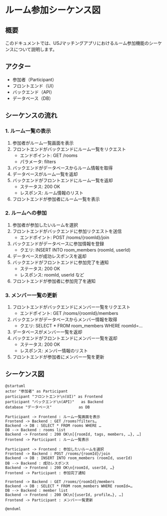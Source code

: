 # ルーム参加シーケンス図

## 概要
このドキュメントでは、USJマッチングアプリにおけるルーム参加機能のシーケンスについて説明します。

## アクター
- 参加者（Participant）
- フロントエンド（UI）
- バックエンド（API）
- データベース（DB）

## シーケンスの流れ

### 1. ルーム一覧の表示
1. 参加者がルーム一覧画面を表示
2. フロントエンドがバックエンドにルーム一覧をリクエスト
   - エンドポイント: GET /rooms
   - パラメータ: filters
3. バックエンドがデータベースからルーム情報を取得
4. データベースがルーム一覧を返却
5. バックエンドがフロントエンドにルーム一覧を返却
   - ステータス: 200 OK
   - レスポンス: ルーム情報のリスト
6. フロントエンドが参加者にルーム一覧を表示

### 2. ルームへの参加
1. 参加者が参加したいルームを選択
2. フロントエンドがバックエンドに参加リクエストを送信
   - エンドポイント: POST /rooms/{roomId}/join
3. バックエンドがデータベースに参加情報を登録
   - クエリ: INSERT INTO room_members (roomId, userId)
4. データベースが成功レスポンスを返却
5. バックエンドがフロントエンドに参加完了を通知
   - ステータス: 200 OK
   - レスポンス: roomId, userId など
6. フロントエンドが参加者に参加完了を通知

### 3. メンバー一覧の更新
1. フロントエンドがバックエンドにメンバー一覧をリクエスト
   - エンドポイント: GET /rooms/{roomId}/members
2. バックエンドがデータベースからメンバー情報を取得
   - クエリ: SELECT * FROM room_members WHERE roomId=…
3. データベースがメンバー一覧を返却
4. バックエンドがフロントエンドにメンバー一覧を返却
   - ステータス: 200 OK
   - レスポンス: メンバー情報のリスト
5. フロントエンドが参加者にメンバー一覧を更新

## シーケンス図
```plantuml
@startuml
actor "参加者" as Participant
participant "フロントエンド\n(UI)" as Frontend
participant "バックエンド\n(API)"   as Backend
database "データベース"            as DB

Participant -> Frontend : ルーム一覧画面を表示
Frontend -> Backend : GET /rooms?filters…
Backend -> DB : SELECT * FROM rooms WHERE …
DB --> Backend : rooms list
Backend -> Frontend : 200 OK\n[{roomId, tags, members, …}, …]
Frontend -> Participant : ルーム一覧表示

Participant -> Frontend : 参加したいルームを選択
Frontend -> Backend : POST /rooms/{roomId}/join
Backend -> DB : INSERT INTO room_members (roomId, userId)
DB --> Backend : 成功レスポンス
Backend -> Frontend : 200 OK\n{roomId, userId, …}
Frontend -> Participant : 参加完了通知

Frontend -> Backend : GET /rooms/{roomId}/members
Backend -> DB : SELECT * FROM room_members WHERE roomId=…
DB --> Backend : member list
Backend -> Frontend : 200 OK\n[{userId, profile…}, …]
Frontend -> Participant : メンバー一覧更新

@enduml
``` 